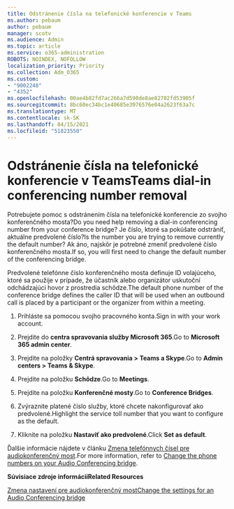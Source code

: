 ```yaml
---
title: Odstránenie čísla na telefonické konferencie v Teams
ms.author: pebaum
author: pebaum
manager: scotv
ms.audience: Admin
ms.topic: article
ms.service: o365-administration
ROBOTS: NOINDEX, NOFOLLOW
localization_priority: Priority
ms.collection: Adm_O365
ms.custom:
- "9002248"
- "4352"
ms.openlocfilehash: 00ae4b82fd7ac266a7d590de8ae82702fd53905f
ms.sourcegitcommit: 8bc60ec34bc1e40685e3976576e04a2623f63a7c
ms.translationtype: MT
ms.contentlocale: sk-SK
ms.lasthandoff: 04/15/2021
ms.locfileid: "51823550"
---
```

# <a name="teams-dial-in-conferencing-number-removal"></a><span data-ttu-id="b883e-102">Odstránenie čísla na telefonické konferencie v Teams</span><span class="sxs-lookup"><span data-stu-id="b883e-102">Teams dial-in conferencing number removal</span></span>

<span data-ttu-id="b883e-103">Potrebujete pomoc s odstránením čísla na telefonické konferencie zo svojho konferenčného mosta?</span><span class="sxs-lookup"><span data-stu-id="b883e-103">Do you need help removing a dial-in conferencing number from your conference bridge?</span></span> <span data-ttu-id="b883e-104">Je číslo, ktoré sa pokúšate odstrániť, aktuálne predvolené číslo?</span><span class="sxs-lookup"><span data-stu-id="b883e-104">Is the number you are trying to remove currently the default number?</span></span> <span data-ttu-id="b883e-105">Ak áno, najskôr je potrebné zmeniť predvolené číslo konferenčného mosta.</span><span class="sxs-lookup"><span data-stu-id="b883e-105">If so, you will first need to change the default number of the conferencing bridge.</span></span>

<span data-ttu-id="b883e-106">Predvolené telefónne číslo konferenčného mosta definuje ID volajúceho, ktoré sa použije v prípade, že účastník alebo organizátor uskutoční odchádzajúci hovor z prostredia schôdze.</span><span class="sxs-lookup"><span data-stu-id="b883e-106">The default phone number of the conference bridge defines the caller ID that will be used when an outbound call is placed by a participant or the organizer from within a meeting.</span></span>

1. <span data-ttu-id="b883e-107">Prihláste sa pomocou svojho pracovného konta.</span><span class="sxs-lookup"><span data-stu-id="b883e-107">Sign in with your work account.</span></span>

2. <span data-ttu-id="b883e-108">Prejdite do **centra spravovania služby Microsoft 365**.</span><span class="sxs-lookup"><span data-stu-id="b883e-108">Go to **Microsoft 365 admin center**.</span></span>

3. <span data-ttu-id="b883e-109">Prejdite na položky **Centrá spravovania > Teams a Skype**.</span><span class="sxs-lookup"><span data-stu-id="b883e-109">Go to **Admin centers > Teams & Skype**.</span></span>

4. <span data-ttu-id="b883e-110">Prejdite na položku **Schôdze**.</span><span class="sxs-lookup"><span data-stu-id="b883e-110">Go to **Meetings**.</span></span>

5. <span data-ttu-id="b883e-111">Prejdite na položku **Konferenčné mosty**.</span><span class="sxs-lookup"><span data-stu-id="b883e-111">Go to **Conference Bridges**.</span></span>

6. <span data-ttu-id="b883e-112">Zvýraznite platené číslo služby, ktoré chcete nakonfigurovať ako predvolené.</span><span class="sxs-lookup"><span data-stu-id="b883e-112">Highlight the service toll number that you want to configure as the default.</span></span>

7. <span data-ttu-id="b883e-113">Kliknite na položku **Nastaviť ako predvolené**.</span><span class="sxs-lookup"><span data-stu-id="b883e-113">Click **Set as default**.</span></span>

<span data-ttu-id="b883e-114">Ďalšie informácie nájdete v článku [Zmena telefónnych čísel pre audiokonferenčný most](https://docs.microsoft.com/microsoftteams/change-the-phone-numbers-on-your-audio-conferencing-bridge).</span><span class="sxs-lookup"><span data-stu-id="b883e-114">For more information, refer to [Change the phone numbers on your Audio Conferencing bridge](https://docs.microsoft.com/microsoftteams/change-the-phone-numbers-on-your-audio-conferencing-bridge).</span></span>

<span data-ttu-id="b883e-115">**Súvisiace zdroje informácií**</span><span class="sxs-lookup"><span data-stu-id="b883e-115">**Related Resources**</span></span>

[<span data-ttu-id="b883e-116">Zmena nastavení pre audiokonferenčný most</span><span class="sxs-lookup"><span data-stu-id="b883e-116">Change the settings for an Audio Conferencing bridge</span></span>](https://docs.microsoft.com/microsoftteams/change-the-settings-for-an-audio-conferencing-bridge)
